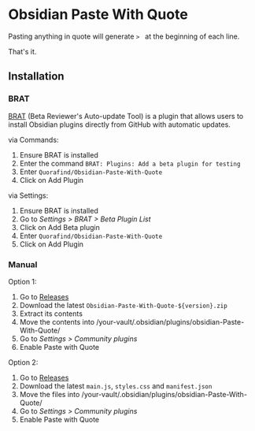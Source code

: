 # Obsidian Paste With Quote

Pasting anything in quote will generate `> ` at the beginning of each line.

That's it.

## Installation

### BRAT

[BRAT](https://github.com/TfTHacker/obsidian42-brat) (Beta Reviewer's Auto-update Tool) is a plugin that allows users to
install Obsidian plugins directly from GitHub with automatic updates.

via Commands:

1. Ensure BRAT is installed
2. Enter the command `BRAT: Plugins: Add a beta plugin for testing`
3. Enter `Quorafind/Obsidian-Paste-With-Quote`
4. Click on Add Plugin

via Settings:

1. Ensure BRAT is installed
2. Go to *Settings > BRAT > Beta Plugin List*
3. Click on Add Beta plugin
4. Enter `Quorafind/Obsidian-Paste-With-Quote`
5. Click on Add Plugin

### Manual

Option 1:

1. Go to [Releases](https://github.com/Quorafind/Obsidian-Paste-With-Quote/releases)
2. Download the latest `Obsidian-Paste-With-Quote-${version}.zip`
3. Extract its contents
4. Move the contents into /your-vault/.obsidian/plugins/obsidian-Paste-With-Quote/
5. Go to *Settings > Community plugins*
6. Enable Paste with Quote

Option 2:

1. Go to [Releases](https://github.com/Quorafind/Obsidian-Paste-With-Quote/releases)
2. Download the latest `main.js`, `styles.css` and `manifest.json`
3. Move the files into /your-vault/.obsidian/plugins/obsidian-Paste-With-Quote/
5. Go to *Settings > Community plugins*
6. Enable Paste with Quote
